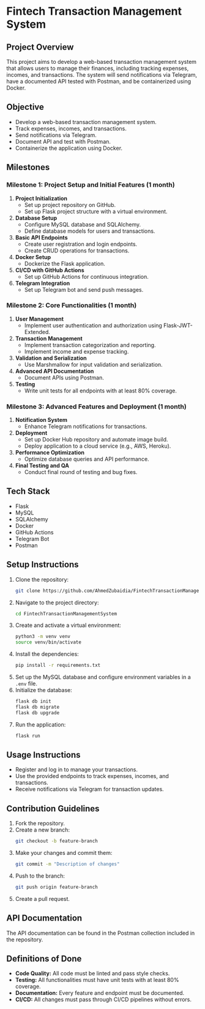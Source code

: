 # Fintech Transaction Management System

## Project Overview

This project aims to develop a web-based transaction management system that allows users to manage their finances, including tracking expenses, incomes, and transactions. The system will send notifications via Telegram, have a documented API tested with Postman, and be containerized using Docker.

## Objective

- Develop a web-based transaction management system.
- Track expenses, incomes, and transactions.
- Send notifications via Telegram.
- Document API and test with Postman.
- Containerize the application using Docker.

## Milestones

### Milestone 1: Project Setup and Initial Features (1 month)

1. **Project Initialization**
   - Set up project repository on GitHub.
   - Set up Flask project structure with a virtual environment.
2. **Database Setup**
   - Configure MySQL database and SQLAlchemy.
   - Define database models for users and transactions.
3. **Basic API Endpoints**
   - Create user registration and login endpoints.
   - Create CRUD operations for transactions.
4. **Docker Setup**
   - Dockerize the Flask application.
5. **CI/CD with GitHub Actions**
   - Set up GitHub Actions for continuous integration.
6. **Telegram Integration**
   - Set up Telegram bot and send push messages.

### Milestone 2: Core Functionalities (1 month)

1. **User Management**
   - Implement user authentication and authorization using Flask-JWT-Extended.
2. **Transaction Management**
   - Implement transaction categorization and reporting.
   - Implement income and expense tracking.
3. **Validation and Serialization**
   - Use Marshmallow for input validation and serialization.
4. **Advanced API Documentation**
   - Document APIs using Postman.
5. **Testing**
   - Write unit tests for all endpoints with at least 80% coverage.

### Milestone 3: Advanced Features and Deployment (1 month)

1. **Notification System**
   - Enhance Telegram notifications for transactions.
2. **Deployment**
   - Set up Docker Hub repository and automate image build.
   - Deploy application to a cloud service (e.g., AWS, Heroku).
3. **Performance Optimization**
   - Optimize database queries and API performance.
4. **Final Testing and QA**
   - Conduct final round of testing and bug fixes.

## Tech Stack

- Flask
- MySQL
- SQLAlchemy
- Docker
- GitHub Actions
- Telegram Bot
- Postman

## Setup Instructions

1. Clone the repository:
    ```bash
    git clone https://github.com/AhmedZubaidia/FintechTransactionManagementSystem.git
    ```
2. Navigate to the project directory:
    ```bash
    cd FintechTransactionManagementSystem
    ```
3. Create and activate a virtual environment:
    ```bash
    python3 -m venv venv
    source venv/bin/activate
    ```
4. Install the dependencies:
    ```bash
    pip install -r requirements.txt
    ```
5. Set up the MySQL database and configure environment variables in a `.env` file.
6. Initialize the database:
    ```bash
    flask db init
    flask db migrate
    flask db upgrade
    ```
7. Run the application:
    ```bash
    flask run
    ```

## Usage Instructions

- Register and log in to manage your transactions.
- Use the provided endpoints to track expenses, incomes, and transactions.
- Receive notifications via Telegram for transaction updates.

## Contribution Guidelines

1. Fork the repository.
2. Create a new branch:
    ```bash
    git checkout -b feature-branch
    ```
3. Make your changes and commit them:
    ```bash
    git commit -m "Description of changes"
    ```
4. Push to the branch:
    ```bash
    git push origin feature-branch
    ```
5. Create a pull request.

## API Documentation

The API documentation can be found in the Postman collection included in the repository.

## Definitions of Done

- **Code Quality:** All code must be linted and pass style checks.
- **Testing:** All functionalities must have unit tests with at least 80% coverage.
- **Documentation:** Every feature and endpoint must be documented.
- **CI/CD:** All changes must pass through CI/CD pipelines without errors.
